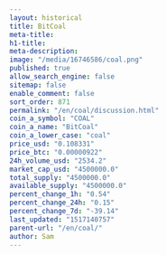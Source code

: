 ```yaml
---
layout: historical
title: BitCoal
meta-title: 
h1-title: 
meta-description: 
image: "/media/16746586/coal.png"
published: true
allow_search_engine: false
sitemap: false
enable_comment: false
sort_order: 871
permalink: "/en/coal/discussion.html"
coin_a_symbol: "COAL"
coin_a_name: "BitCoal"
coin_a_lower_case: "coal"
price_usd: "0.108331"
price_btc: "0.00000922"
24h_volume_usd: "2534.2"
market_cap_usd: "4500000.0"
total_supply: "4500000.0"
available_supply: "4500000.0"
percent_change_1h: "0.54"
percent_change_24h: "0.15"
percent_change_7d: "-39.14"
last_updated: "1517140757"
parent-url: "/en/coal/"
author: Sam
---
```


